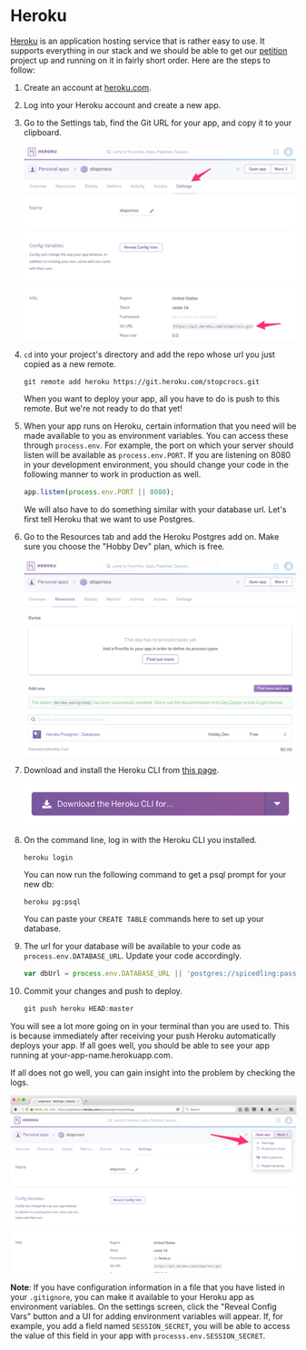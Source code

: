 # Heroku

<a href="https://www.heroku.com">Heroku</a> is an application hosting service that is rather easy to use. It supports everything in our stack and we should be able to get our <a href="../wk7_petition">petition</a> project up and running on it in fairly short order. Here are the steps to follow:

1. Create an account at <a href="https://www.heroku.com">heroku.com</a>.

2. Log into your Heroku account and create a new app.

3. Go to the Settings tab, find the Git URL for your app, and copy it to your clipboard.

    <img src="settings_tab.png" alt="Settings">

4. `cd` into your project's directory and add the repo whose url you just copied as a new remote.

    ```
    git remote add heroku https://git.heroku.com/stopcrocs.git
    ```

    When you want to deploy your app, all you have to do is push to this remote. But we're not ready to do that yet!

5. When your app runs on Heroku, certain information that you need will be made available to you as environment variables. You can access these through `process.env`. For example, the port on which your server should listen will be available as `process.env.PORT`. If you are listening on 8080 in your development environment, you should change your code in the following manner to work in production as well.

    ```js
    app.listen(process.env.PORT || 8080);
    ```
    We will also have to do something similar with your database url. Let's first tell Heroku that we want to use Postgres.

6. Go to the Resources tab and add the Heroku Postgres add on. Make sure you choose the "Hobby Dev" plan, which is free.

    <img src="resources_tab.png" alt="Resources">

7. Download and install the Heroku CLI from <a href="https://devcenter.heroku.com/articles/getting-started-with-nodejs#set-up">this page</a>.

    <img src="download_cli.png" alt="Download">

8. On the command line, log in with the Heroku CLI you installed.

    ```
    heroku login
    ```

    You can now run the following command to get a psql prompt for your new db:

    ```
    heroku pg:psql
    ```

    You can paste your `CREATE TABLE` commands here to set up your database.

9. The url for your database will be available to your code as `process.env.DATABASE_URL`. Update your code accordingly.

    ```js
    var dbUrl = process.env.DATABASE_URL || 'postgres://spicedling:password@localhost:5432/petition';
    ```
10. Commit your changes and push to deploy.

    ```js
    git push heroku HEAD:master
    ```

You will see a lot more going on in your terminal than you are used to. This is because immediately after receiving your push Heroku automatically deploys your app. If all goes well, you should be able to see your app running at your-app-name.herokuapp.com.

If all does not go well, you can gain insight into the problem by checking the logs.

<img src="logs.png" alt="Logs">

**Note**: If you have configuration information in a file that you have listed in your `.gitignore`, you can make it available to your Heroku app as environment variables. On the settings screen, click the "Reveal Config Vars" button and a UI for adding environment variables will appear. If, for example, you add a field named `SESSION_SECRET`, you will be able to access the value of this field in your app with `processs.env.SESSION_SECRET`.
